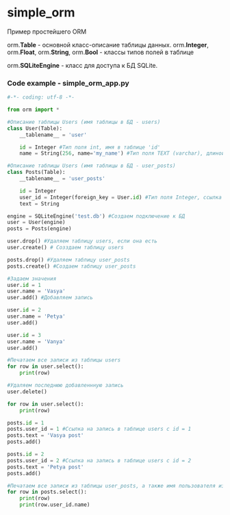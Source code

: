 # simple_orm
Пример простейшего ORM

orm.**Table** - основной класс-описание таблицы данных.
orm.**Integer**, orm.**Float**, orm.**String**, orm.**Bool** - классы типов полей в таблице

orm.**SQLiteEngine** - класс для доступа к БД SQLite.

### Code example - simple_orm_app.py

```python
#-*- coding: utf-8 -*-

from orm import *

#Описание таблицы Users (имя таблицы в БД - users)
class User(Table):
    __tablename__ = 'user'

    id = Integer #Тип поля int, имя в таблице 'id'
    name = String(256, name='my_name') #Тип поля TEXT (varchar), длиной 256 символов и с именем в таблице 'my_name'

#Описание таблицы Users (имя таблицы в БД - user_posts)
class Posts(Table):
    __tablename__ = 'user_posts'

    id = Integer
    user_id = Integer(foreign_key = User.id) #Тип поля Integer, ссылка на таблицу Users по полю users.id
    text = String

engine = SQLiteEngine('test.db') #Создаем подключение к БД
user = User(engine)
posts = Posts(engine)

user.drop() #Удаляем таблицу users, если она есть
user.create() # Созздаем таблицу users

posts.drop() #Удаляем таблицу user_posts
posts.create() #Создаем таблицу user_posts

#Задаем значения
user.id = 1
user.name = 'Vasya'
user.add() #Добавляем запись

user.id = 2
user.name = 'Petya'
user.add()

user.id = 3
user.name = 'Vanya'
user.add()

#Печатаем все записи из таблицы users
for row in user.select():
    print(row)

#Удаляем последнюю добавленнную запись
user.delete()

for row in user.select():
    print(row)

posts.id = 1
posts.user_id = 1 #Ссылка на запись в таблице users c id = 1
posts.text = 'Vasya post'
posts.add()

posts.id = 2
posts.user_id = 2 #Ссылка на запись в таблице users c id = 2
posts.text = 'Petya post'
posts.add()

#Печатаем все записи из таблицы user_posts, а также имя пользователя из таблицы users, полученное по ссылке
for row in posts.select():
    print(row)
    print(row.user_id.name)
```